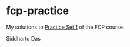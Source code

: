 # fcp-practice

My solutions to
[Practice Set 1](https://anandology.github.io/isi-fcp/problem-sets/ps1.html)
of the FCP course.

Siddharto Das
